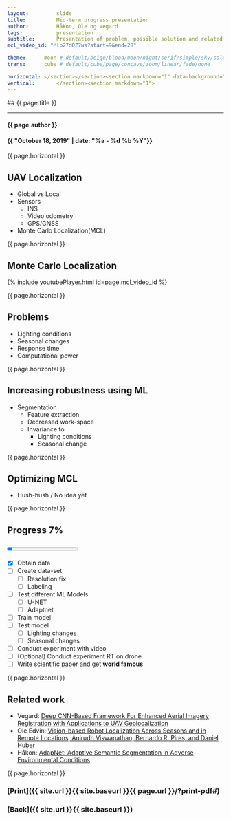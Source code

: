 ```yaml
---
layout:     	slide
title:     		Mid-term progress presentation
author:     	Håkon, Ole og Vegard
tags:           presentation 
subtitle:    	Presentation of problem, possible solution and related work.
mcl_video_id: "Mlp27dQZ7ws?start=9&end=28"

theme:		moon # default/beige/blood/moon/night/serif/simple/sky/solarized
trans:		cube # default/cube/page/concave/zoom/linear/fade/none

horizontal:	</section></section><section markdown="1" data-background=""><section markdown="1">
vertical:		</section><section markdown="1">
---
```

<section markdown="1" data-background=""><section markdown="1">
## {{ page.title }}

<hr>

#### {{ page.author }}

#### {{ "October 18, 2019" | date: "%a - %d %b %Y"}}

{{ page.horizontal }}
<!-- Start Writing Below in Markdown -->

## UAV Localization

* Global vs Local
* Sensors
    * INS
    * Video odometry
    * GPS/GNSS
* Monte Carlo Localization(MCL)

{{ page.horizontal }}

## Monte Carlo Localization

{% include youtubePlayer.html id=page.mcl_video_id %}

{{ page.horizontal }}

## Problems

* Lighting conditions
* Seasonal changes
* Response time
* Computational power

{{ page.horizontal }}

## Increasing robustness using ML

* Segmentation
    * Feature extraction 
    * Decreased work-space
    * Invariance to
        * Lighting conditions
        * Seasonal change 

{{ page.horizontal }}

## Optimizing MCL
* Hush-hush / No idea yet

{{ page.horizontal }}

## Progress 7%
### <progress value="7" max="100"></progress>

* [x] Obtain data
* [ ] Create data-set 
    * [ ] Resolution fix 
    * [ ] Labeling
* [ ] Test different ML Models
    * [ ] U-NET
    * [ ] Adaptnet
* [ ] Train model
* [ ] Test model 
    * [ ] Lighting changes
    * [ ] Seasonal changes
* [ ] Conduct experiment with video
* [ ] (Optional) Conduct experiment RT on drone
* [ ] Write scientific paper and get **world famous**

{{ page.horizontal }}

## Related work

* Vegard: [Deep CNN-Based Framework For Enhanced Aerial Imagery Registration with Applications to UAV Geolocalization](https://github.com/in5490-run/documentation_and_research/blob/master/Papers/Nassar_A_Deep_CNN-Based_CVPR_2018_paper.pdf)
* Ole Edvin: [Vision-based Robot Localization Across Seasons and in Remote Locations, Anirudh Viswanathan, Bernardo R. Pires, and Daniel Huber](https://github.com/in5490-run/documentation_and_research/blob/master/Papers/viswanathan2016.pdf)
* Håkon: [AdapNet: Adaptive Semantic Segmentation in Adverse Environmental Conditions](https://github.com/in5490-run/documentation_and_research/blob/master/Papers/AdapNet%20Adaptive%20Semantic%20Segmentation%20in%20Adverse%20Environmental%20Conditions.pdf)

<!-- End Here -->
{{ page.horizontal }}

# [Print]({{ site.url }}{{ site.baseurl }}{{ page.url }}/?print-pdf#)

# [Back]({{ site.url }}{{ site.baseurl }})

</section></section>
